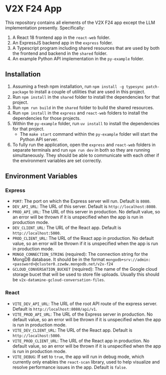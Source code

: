 # V2X F24 App
This repository contains all elements of the V2X F24 app except the LLM implementation presently. Specifically:
1. A React 18 frontend app in the `react-web` folder.
2. An ExpressJS backend app in the `express` folder.
3. A Typescript program including shared resources that are used by both the frontend and backend in the `shared` folder.
4. An example Python API implementation in the `py-example` folder.

## Installation
1. Assuming a fresh npm installation, run `npm install -g typesync patch-package` to install a couple of utilities that are used in this project.
2. Run `npm install` in the `shared` folder to install the dependencies for that project.
3. Run `npm run build` in the `shared` folder to build the shared resources.
4. Run `npm install` in the `express` and `react-web` folders to install the dependencies for those projects.
5. Within the `py-example` folder, run `uv install` to install the dependencies for that project.
    * The `make start` command within the `py-example` folder will start the Python API server.
6. To fully run the application, open the `express` and `react-web` folders in separate terminals and run `npm run dev` in both so they are running simultaneously. They should be able to communicate with each other if the environment variables are set correctly.

## Environment Variables
### Express
- `PORT`: The port on which the Express server will run. Default is `8080`.
- `DEV_API_URL`: The URL of this server. Default is `http://localhost:8080`.
- `PROD_API_URL`: The URL of this server in production. No default value, so an error will be thrown if it is unspecified when the app is run in production mode.
- `DEV_CLIENT_URL`: The URL of the React app. Default is `http://localhost:5000`.
- `PROD_CLIENT_URL`: The URL of the React app in production. No default value, so an error will be thrown if it is unspecified when the app is run in production mode.
- `MONGO_CONNECTION_STRING` (required): The connection string for the MongDB database. It should be in the format `mongodb+srv://admin:<password>@cluster0.zzwdw.mongodb.net/v2x-f24`
- `GCLOUD_CONVERSATION_BUCKET` (required): The name of the Google cloud storage bucet that will be used to store file uploads. Usually this should be `v2x-datamine-gcloud-conversation-files`.

### React
- `VITE_DEV_API_URL`: The URL of the root API route of the express server. Default is `http://localhost:8080/api/v1`.
- `VITE_PROD_API_URL`: The URL of the Express server in production. No default value, so an error will be thrown if it is unspecified when the app is run in production mode.
- `VITE_DEV_CLIENT_URL`: The URL of the React app. Default is `http://localhost:5000`.
- `VITE_PROD_CLIENT_URL`: The URL of the React app in production. No default value, so an error will be thrown if it is unspecified when the app is run in production mode.
- `VITE_DEBUG`: If set to `true`, the app will run in debug mode, which currently only enables the `react-scan` library, used to help visualize and resolve performance issues in the app. Default is `false`.
